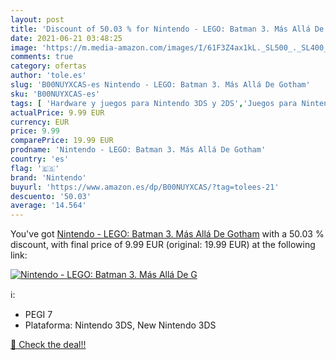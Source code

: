 ```yaml
---
layout: post
title: 'Discount of 50.03 % for Nintendo - LEGO: Batman 3. Más Allá De G'
date: 2021-06-21 03:48:25
image: 'https://m.media-amazon.com/images/I/61F3Z4ax1kL._SL500_._SL400_.jpg'
comments: true
category: ofertas
author: 'tole.es'
slug: 'B00NUYXCAS-es Nintendo - LEGO: Batman 3. Más Allá De Gotham'
sku: 'B00NUYXCAS-es'
tags: [ 'Hardware y juegos para Nintendo 3DS y 2DS','Juegos para Nintendo 3DS y 2DS','Juguetes','Juguetes y juegos','Videojuegos','lego:','nintendo', ]
actualPrice: 9.99 EUR
currency: EUR
price: 9.99
comparePrice: 19.99 EUR
prodname: 'Nintendo - LEGO: Batman 3. Más Allá De Gotham'
country: 'es'
flag: '🇪🇸'
brand: 'Nintendo'
buyurl: 'https://www.amazon.es/dp/B00NUYXCAS/?tag=tolees-21'
descuento: '50.03'
average: '14.564'
---
```


You've got [Nintendo - LEGO: Batman 3. Más Allá De Gotham](https://www.amazon.es/dp/B00NUYXCAS/?tag=tolees-21) with a  50.03 % discount, with final price of 9.99 EUR (original: 19.99 EUR) at the following link:

[![Nintendo - LEGO: Batman 3. Más Allá De G](https://m.media-amazon.com/images/I/61F3Z4ax1kL._SL500_._SL400_.jpg)](https://www.amazon.es/dp/B00NUYXCAS/?tag=tolees-21)

ℹ️:

- PEGI 7
- Plataforma: Nintendo 3DS, New Nintendo 3DS

[🛒 Check the deal!!](https://www.amazon.es/dp/B00NUYXCAS/?tag=tolees-21)
